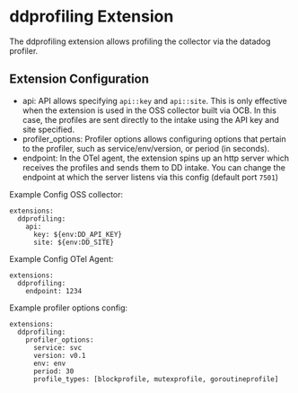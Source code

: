 # ddprofiling Extension

The ddprofiling extension allows profiling the collector via the datadog profiler.

## Extension Configuration

- api: API allows specifying `api::key` and `api::site`. This is only effective when the extension is used in the OSS collector built via OCB. In this case, the profiles are sent directly to the intake using the API key and site specified.
- profiler_options: Profiler options allows configuring options that pertain to the profiler, such as service/env/version, or period (in seconds).
- endpoint: In the OTel agent, the extension spins up an http server which receives the profiles and sends them to DD intake. You can change the endpoint at which the server listens via this config (default port `7501`)


Example Config OSS collector:
```
extensions:
  ddprofiling: 
    api:
      key: ${env:DD_API_KEY}
      site: ${env:DD_SITE}
```

Example Config OTel Agent:
```
extensions:
  ddprofiling: 
    endpoint: 1234
```

Example profiler options config:
```
extensions:
  ddprofiling:
    profiler_options:
      service: svc
      version: v0.1
      env: env
      period: 30
      profile_types: [blockprofile, mutexprofile, goroutineprofile]
```
